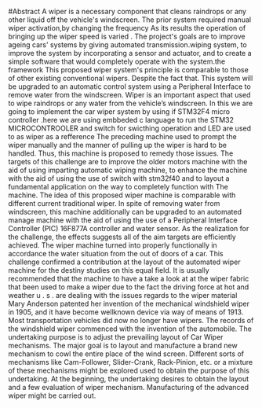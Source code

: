 #Abstract
 A wiper is a necessary component that cleans raindrops or any other liquid off the vehicle's windscreen. The prior system required manual wiper activation,by 
changing the frequency As its results the operation of bringing up the wiper speed is varied . The project's goals are to improve ageing cars' systems by giving 
automated transmission.wiping system, to improve the system by incorporating a sensor and actuator, and to create a simple software that would completely operate 
with the system.the framework This proposed wiper system's principle is comparable to those of other existing conventional wipers. Despite the fact that. This 
system will be upgraded to an automatic control system using a Peripheral Interface to remove water from the windscreen.
 Wiper is an important aspect that used to wipe raindrops or any water from the vehicle’s windscreen. 
In this we are going to implement the car wiper system by using if STM32F4 micro controller .here we are using embbeded c language to run the STM32 MICROCONTROOLER and switch for swicthing operation and LED are used to as wiper as a refference
 The preceding machine used to prompt the wiper manually and the manner of pulling up the wiper is hard to be handled. Thus, this machine is 
proposed to remedy those issues. The targets of this challenge are to improve the older motors machine with the aid of using imparting automatic 
wiping machine, to enhance the machine with the aid of using the use of switch with stm32f40 and to layout a fundamental application on the way to completely function with The machine.
 The idea of this proposed wiper machine is comparable with different current traditional wiper. In spite of removing 
water from windscreen, this machine additionally can be upgraded to an automated manage machine with the aid of using the use of a Peripheral Interface 
Controller (PIC) 16F877A controller and water sensor. As the realization for the challenge, the effects suggests all of the aim 
targets are efficiently achieved. The wiper machine turned into properly functionally in accordance the water situation from the out of doors of a 
car. This challenge confirmed a contribution at the layout of the automated wiper machine for the destiny studies on this equal field.
 It is usually recommended that the machine to have a take a look at at the wiper fabric that been used to make a wiper due to the fact the driving force at hot 
and weather u . s . are dealing with the issues regards to the wiper material
Mary Anderson patented her invention of the mechanical windshield wiper in 1905, and it have become wellknown device via way of means of 1913. Most transportation vehicles did now no longer have wipers.
 The records of the windshield wiper commenced with the invention of the automobile. The undertaking purpose is to adjust the prevailing layout of Car Wiper 
mechanisms. The major goal is to layout and manufacture a brand new mechanism to cowl the entire place of the wind screen. Different sorts of mechanisms like 
Cam-Follower, Slider-Crank, Rack-Pinion, etc. or a mixture of these mechanisms might be explored used to obtain the purpose of this undertaking. At the 
beginning, the undertaking desires to obtain the layout and a few evaluation of wiper mechanism. Manufacturing of the advanced wiper might be carried out.
